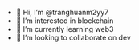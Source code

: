 - 👋 Hi, I’m @tranghuanm2yy7
- 👀 I’m interested in blockchain
- 🌱 I’m currently learning web3
- 💞️ I’m looking to collaborate on dev


<!---
tranghuanm2yy7/tranghuanm2yy7 is a ✨ special ✨ repository because its `README.md` (this file) appears on your GitHub profile.
You can click the Preview link to take a look at your changes.
--->
